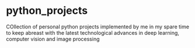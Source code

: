 # python_projects
COllection of personal python projects implemented by me in my spare time to keep abreast with the latest technological advances in deep learning, computer vision and image processing
